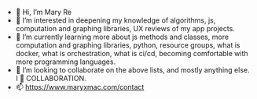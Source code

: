 - 👋  Hi, I’m Mary Re
- 👀  I’m interested in deepening my knowledge of algorithms, js, computation and graphing libraries, UX reviews of my app projects.
- 🌱  I’m currently learning more about js methods and classes, more computation and graphing libraries, python, resource groups, what is docker, what is orchestration, what is ci/cd, becoming comfortable with more programming languages.
- 💞️  I’m looking to collaborate on the above lists, and mostly anything else.  I 💞️ COLLABORATION.
- 📫  https://www.maryxmac.com/contact

<!---
marymacmurray/marymacmurray is a ✨ special ✨ repository because its `README.md` (this file) appears on your GitHub profile.
You can click the Preview link to take a look at your changes.
--->
